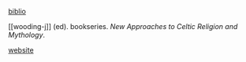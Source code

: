 
[biblio](https://bill.celt.dias.ie/vol4/displayObject.php?TreeID=18177)


[[wooding-j]] (ed). bookseries. *New Approaches to Celtic Religion and Mythology*.

[website](https://www.uwp.co.uk/series/new-approaches-to-celtic-religion-and-mythology/)